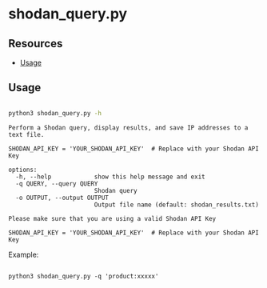 # shodan_query.py

## Resources

* [Usage](#usage)

## Usage

```bash

python3 shodan_query.py -h

```

```text
Perform a Shodan query, display results, and save IP addresses to a text file.

SHODAN_API_KEY = 'YOUR_SHODAN_API_KEY'  # Replace with your Shodan API Key

options:
  -h, --help            show this help message and exit
  -q QUERY, --query QUERY
                        Shodan query
  -o OUTPUT, --output OUTPUT
                        Output file name (default: shodan_results.txt)

Please make sure that you are using a valid Shodan API Key

SHODAN_API_KEY = 'YOUR_SHODAN_API_KEY'  # Replace with your Shodan API Key

```
Example:

```shell

python3 shodan_query.py -q 'product:xxxxx'

```
